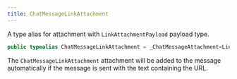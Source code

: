 ```yaml
---
title: ChatMessageLinkAttachment
---
```


A type alias for attachment with `LinkAttachmentPayload` payload type.

``` swift
public typealias ChatMessageLinkAttachment = _ChatMessageAttachment<LinkAttachmentPayload>
```

The `ChatMessageLinkAttachment` attachment will be added to the message automatically
if the message is sent with the text containing the URL.
